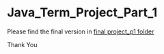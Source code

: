 # Java_Term_Project_Part_1
Please find the final version in [final project_p1 folder](https://github.com/NawrizTurjo/Java_Term_Project_Part_1/tree/main/final%20project_p1)
<p>Thank You</p> 
